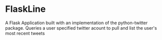 # FlaskLine
A Flask Application built with an implementation of the python-twitter package. Queries a user specified twitter acount to pull and list the user's most recent tweets
